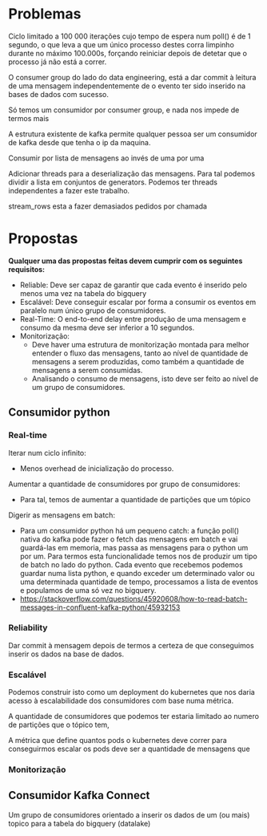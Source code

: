 # Problemas

Ciclo limitado a 100 000 iterações cujo tempo de espera num poll() é de 1 segundo, o que leva a que um único processo destes corra limpinho durante no máximo 100.000s, forçando reiniciar depois de detetar que o processo já não está a correr.

O consumer group do lado do data engineering, está a dar commit à leitura de uma mensagem independentemente de o evento ter sido inserido na bases de dados com sucesso.

Só temos um consumidor por consumer group, e nada nos impede de termos mais

A estrutura existente de kafka permite qualquer pessoa ser um consumidor de kafka desde que tenha o ip da maquina.

Consumir por lista de mensagens ao invés de uma por uma

Adicionar threads para a deserialização das mensagens. Para tal podemos dividir a lista em conjuntos de generators. Podemos ter threads independentes a fazer este trabalho.

stream_rows esta a fazer demasiados pedidos por chamada





# Propostas

**Qualquer uma das propostas feitas devem cumprir com os seguintes requisitos:**
- Reliable: Deve ser capaz de garantir que cada evento é inserido pelo menos uma vez na tabela do bigquery
- Escalável: Deve conseguir escalar por forma a consumir os eventos em paralelo num único grupo de consumidores.
- Real-Time: O end-to-end delay entre produção de uma mensagem e consumo da mesma deve ser inferior a 10 segundos.
- Monitorização: 
	- Deve haver uma estrutura de monitorização montada para melhor entender o fluxo das mensagens, tanto ao nível de quantidade de mensagens a serem produzidas, como também a quantidade de mensagens a serem consumidas. 
	- Analisando o consumo de mensagens, isto deve ser feito ao nível de um grupo de consumidores.

## Consumidor python

### Real-time

Iterar num ciclo infinito:
- Menos overhead de inicialização do processo.

Aumentar a quantidade de consumidores por grupo de consumidores:
- Para tal, temos de aumentar a quantidade de partições que um tópico 

Digerir as mensagens em batch: 
- Para um consumidor python há um pequeno catch: a função poll() nativa do kafka pode fazer o fetch das mensagens em batch e vai guardá-las em memoria, mas passa as mensagens para o python um por um. Para termos esta funcionalidade temos nos de produzir um tipo de batch no lado do python. Cada evento que recebemos podemos guardar numa lista python, e quando exceder um determinado valor ou uma determinada quantidade de tempo, processamos a lista de eventos e populamos de uma só vez no bigquery.
- https://stackoverflow.com/questions/45920608/how-to-read-batch-messages-in-confluent-kafka-python/45932153


### Reliability

Dar commit à mensagem depois de termos a certeza de que conseguimos inserir os dados na base de dados.


### Escalável

Podemos construir isto como um deployment do kubernetes que nos daria acesso à escalabilidade dos consumidores com base numa métrica.

A quantidade de consumidores que podemos ter estaria limitado ao numero de partições que o tópico tem, 

A métrica que define quantos pods o kubernetes deve correr para conseguirmos escalar os pods deve ser a quantidade de mensagens que 

### Monitorização



## Consumidor Kafka Connect

Um grupo de consumidores orientado a inserir os dados de um (ou mais) topico para a tabela do bigquery (datalake)
